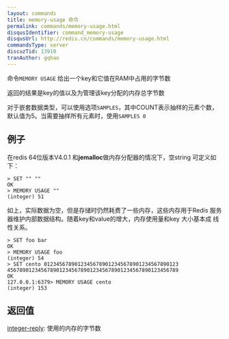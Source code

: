 ```yaml
---
layout: commands
title: memory-usage 命令
permalink: commands/memory-usage.html
disqusIdentifier: command_memory-usage
disqusUrl: http://redis.cn/commands/memory-usage.html
commandsType: server
discuzTid: 13910
tranAuthor: gqhao
---
```


命令`MEMORY USAGE` 给出一个key和它值在RAM中占用的字节数

返回的结果是key的值以及为管理该key分配的内存总字节数

对于嵌套数据类型，可以使用选项`SAMPLES`，其中COUNT表示抽样的元素个数，默认值为5。当需要抽样所有元素时，使用`SAMPLES 0`

## 例子

在redis 64位版本V4.0.1 和**jemalloc**做内存分配器的情况下，空string 可定义如下： 
```
> SET "" ""
OK
> MEMORY USAGE ""
(integer) 51
```
如上，实际数据为空，但是存储时仍然耗费了一些内存，这些内存用于Redis 服务器维护内部数据结构。随着key和value的增大，内存使用量和key 大小基本成
线性关系。

```
> SET foo bar
OK
> MEMORY USAGE foo
(integer) 54
> SET cento 01234567890123456789012345678901234567890123
45678901234567890123456789012345678901234567890123456789
OK
127.0.0.1:6379> MEMORY USAGE cento
(integer) 153
```

## 返回值

[integer-reply](/topics/protocol.html#integer-reply): 使用的内存的字节数

